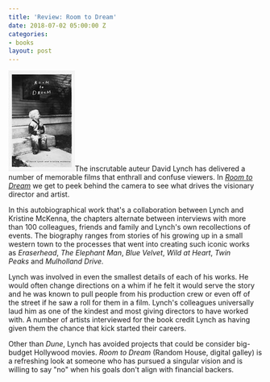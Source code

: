 ```yaml
---
title: 'Review: Room to Dream'
date: 2018-07-02 05:00:00 Z
categories:
- books
layout: post
---
```


![](/assets/images/51byubQzJoL-132x200.jpg)The inscrutable auteur David Lynch has delivered a number of memorable films that enthrall and confuse viewers. In _[Room to Dream](https://amzn.to/2Nk4NKC)_ we get to peek behind the camera to see what drives the visionary director and artist.

In this autobiographical work that's a collaboration between Lynch and Kristine McKenna, the chapters alternate between interviews with more than 100 colleagues, friends and family and Lynch's own recollections of events. The biography ranges from stories of his growing up in a small western town to the processes that went into creating such iconic works as _Eraserhead_, _The Elephant Man_, _Blue Velvet_, _Wild at Heart_, _Twin Peaks_ and _Mulholland Drive._

Lynch was involved in even the smallest details of each of his works. He would often change directions on a whim if he felt it would serve the story and he was known to pull people from his production crew or even off of the street if he saw a roll for them in a film. Lynch's colleagues universally laud him as one of the kindest and most giving directors to have worked with. A number of artists interviewed for the book credit Lynch as having given them the chance that kick started their careers.

Other than _Dune_, Lynch has avoided projects that could be consider big-budget Hollywood movies. _Room to Dream_ (Random House, digital galley) is a refreshing look at someone who has pursued a singular vision and is willing to say "no" when his goals don't align with financial backers.
